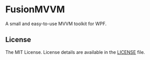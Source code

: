 FusionMVVM
==========

A small and easy-to-use MVVM toolkit for WPF.

## License
The MIT License. License details are available in the [LICENSE](LICENSE) file.
